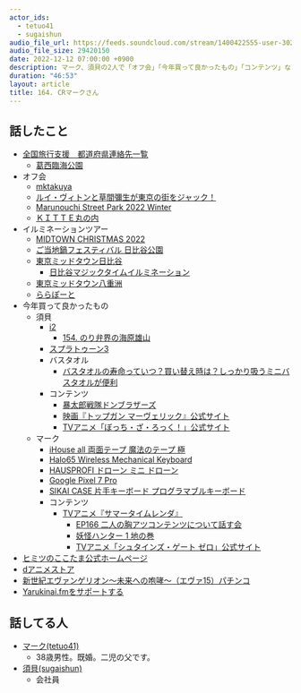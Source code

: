```yaml
---
actor_ids:
  - tetuo41
  - sugaishun
audio_file_url: https://feeds.soundcloud.com/stream/1400422555-user-302747142-yarukinai-164-2022-12-12.mp3
audio_file_size: 29420150
date: 2022-12-12 07:00:00 +0900
description: マーク、須貝の2人で「オフ会」「今年買って良かったもの」「コンテンツ」などについて話しました。
duration: "46:53"
layout: article
title: 164. CRマークさん
---
```


## 話したこと
- [全国旅行支援　都道府県連絡先一覧](https://www.mlit.go.jp/kankocho/page06_000261.html)
  - [葛西臨海公園](https://www.tokyo-park.or.jp/park/format/index026.html)
- オフ会
  - [mktakuya](https://yuru28.com/speakers/mktakuya)
  - [ルイ・ヴィトンと草間彌生が東京の街をジャック！ ](https://mag.tecture.jp/event/20221130-78361/)
  - [Marunouchi Street Park 2022 Winter](https://www.enjoytokyo.jp/event/2000986/)
  - [ＫＩＴＴＥ丸の内](https://marunouchi.jp-kitte.jp/)
- イルミネーションツアー
  - [MIDTOWN CHRISTMAS 2022](https://www.tokyo-midtown.com/jp/event/xmas/illuminations.html#navi1)
  - [ご当地鍋フェスティバル 日比谷公園](https://nabefes.com/)
  - [東京ミッドタウン日比谷](https://www.hibiya.tokyo-midtown.com/jp/)
    - [日比谷マジックタイムイルミネーション](https://www.hibiya.tokyo-midtown.com/xmas/)
  - [東京ミッドタウン八重洲](https://www.yaesu.tokyo-midtown.com/)
  - [ららぽーと](https://mitsui-shopping-park.com/lalaport/)
- 今年買って良かったもの
  - 須貝
    - [i2](https://www.irobot-jp.com/product/i2/)
      - [154. のり弁界の海原雄山](https://yarukinai.fm/episode/154)
    - [スプラトゥーン3](https://www.nintendo.co.jp/switch/av5ja/index.html)
    - バスタオル
      - [バスタオルの寿命っていつ？買い替え時は？しっかり吸うミニバスタオルが便利](https://toshin-towel.co.jp/original-yamato/archives/136)
    - コンテンツ
      - [暴太郎戦隊ドンブラザーズ](https://www.tv-asahi.co.jp/donbro/)
      - [映画『トップガン マーヴェリック』公式サイト](https://topgunmovie.jp/)
      - [TVアニメ「ぼっち・ざ・ろっく！」公式サイト](https://bocchi.rocks/)
  - マーク
    - [iHouse all 両面テープ 魔法のテープ 極 ](https://www.amazon.co.jp/dp/B08D7KG672/)
    - [Halo65 Wireless Mechanical Keyboard](https://nuphy.com/collections/keyboards/products/halo65)
    - [HAUSPROFI ドローン ミニ ドローン](https://www.amazon.co.jp/gp/product/B084JQYBHF/)
    - [Google Pixel 7 Pro](https://store.google.com/jp/product/pixel_7_pro?hl=ja)
    - [SIKAI CASE 片手キーボード プログラマブルキーボード](https://www.amazon.co.jp/gp/product/B0B1DJ3NKH/)
    - コンテンツ
      - [TVアニメ『サマータイムレンダ』](https://summertime-anime.com/)
        - [EP166 二人の胸アツコンテンツについて話す会](https://yuru28.com/166)
        - [妖怪ハンター 1 地の巻 ](https://www.amazon.co.jp/dp/B01N6HD4O4/)
        - [TVアニメ「シュタインズ・ゲート ゼロ」公式サイト](http://steinsgate0-anime.com/)
- [ヒミツのここたま公式ホームページ](https://coco-tama.com/himitsu/)
- [dアニメストア](https://animestore.docomo.ne.jp/animestore/tp_pc)
- [新世紀エヴァンゲリオン〜未来への咆哮〜（エヴァ15）パチンコ](https://p-town.dmm.com/machines/4021)
- [Yarukinai.fmをサポートする](https://note.com/tetuo41/circle)

## 話してる人
- [マーク(tetuo41)](https://twitter.com/tetuo41)
  - 38歳男性。既婚。二児の父です。
- [須貝(sugaishun)](https://twitter.com/sugaishun)
  - 会社員
